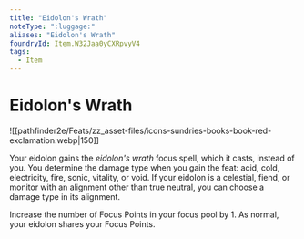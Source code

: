 ```yaml
---
title: "Eidolon's Wrath"
noteType: ":luggage:"
aliases: "Eidolon's Wrath"
foundryId: Item.W32Jaa0yCXRpvyV4
tags:
  - Item
---
```


# Eidolon's Wrath
![[pathfinder2e/Feats/zz_asset-files/icons-sundries-books-book-red-exclamation.webp|150]]

Your eidolon gains the _eidolon's wrath_ focus spell, which it casts, instead of you. You determine the damage type when you gain the feat: acid, cold, electricity, fire, sonic, vitality, or void. If your eidolon is a celestial, fiend, or monitor with an alignment other than true neutral, you can choose a damage type in its alignment.

Increase the number of Focus Points in your focus pool by 1. As normal, your eidolon shares your Focus Points.
